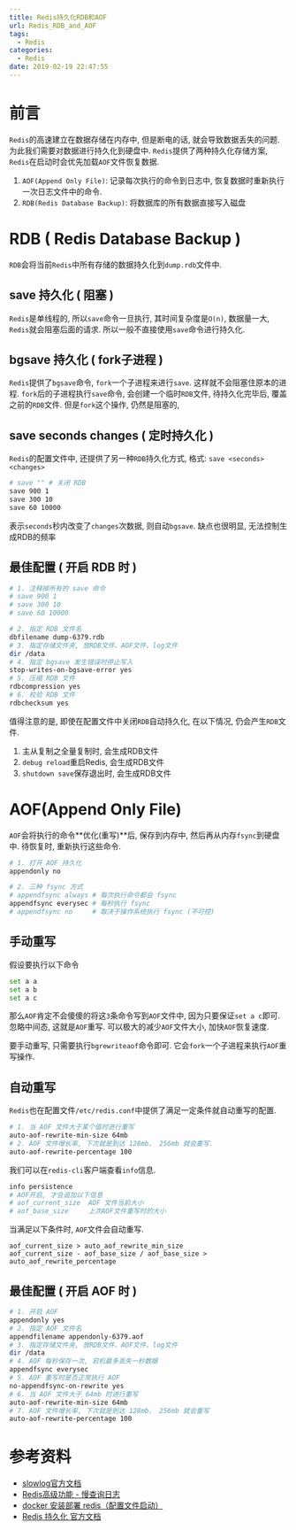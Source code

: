 ```yaml
---
title: Redis持久化RDB和AOF
url: Redis_RDB_and_AOF
tags:
  - Redis
categories:
  - Redis
date: 2019-02-19 22:47:55
---
```


# 前言
`Redis`的高速建立在数据存储在内存中, 但是断电的话, 就会导致数据丢失的问题.
为此我们需要对数据进行持久化到硬盘中.
`Redis`提供了两种持久化存储方案, `Redis`在启动时会优先加载`AOF`文件恢复数据.
1. `AOF(Append Only File)`: 记录每次执行的命令到日志中, 恢复数据时重新执行一次日志文件中的命令.
2. `RDB(Redis Database Backup)`: 将数据库的所有数据直接写入磁盘

<!-- more -->

# RDB ( Redis Database Backup )
`RDB`会将当前`Redis`中所有存储的数据持久化到`dump.rdb`文件中.

## save 持久化 ( 阻塞 )
`Redis`是单线程的, 所以`save`命令一旦执行, 其时间复杂度是`O(n)`, 数据量一大, `Redis`就会阻塞后面的请求.
所以一般不直接使用`save`命令进行持久化.

## bgsave 持久化 ( fork子进程 )
`Redis`提供了`bgsave`命令, `fork`一个子进程来进行`save`. 这样就不会阻塞住原本的进程.
`fork`后的子进程执行`save`命令, 会创建一个临时`RDB`文件, 待持久化完毕后, 覆盖之前的`RDB`文件.
但是`fork`这个操作, 仍然是阻塞的, 

## save seconds changes ( 定时持久化 )
`Redis`的配置文件中, 还提供了另一种`RDB`持久化方式, 格式: `save <seconds> <changes>`
```bash
# save "" # 关闭 RDB
save 900 1
save 300 10
save 60 10000
```
表示`seconds`秒内改变了`changes`次数据, 则自动`bgsave`.
缺点也很明显, 无法控制生成RDB的频率

## 最佳配置 ( 开启 RDB 时 )
```bash
# 1. 注释掉所有的 save 命令
# save 900 1
# save 300 10
# save 60 10000

# 2. 指定 RDB 文件名
dbfilename dump-6379.rdb
# 3. 指定存储文件夹, 放RDB文件、AOF文件、log文件
dir /data
# 4. 指定 bgsave 发生错误时停止写入
stop-writes-on-bgsave-error yes 
# 5. 压缩 RDB 文件
rdbcompression yes
# 6. 校验 RDB 文件
rdbchecksum yes
```
值得注意的是, 即使在配置文件中关闭`RDB`自动持久化, 在以下情况, 仍会产生`RDB`文件.
1. 主从复制之全量复制时, 会生成RDB文件
2. `debug reload`重启Redis, 会生成RDB文件
3. `shutdown save`保存退出时, 会生成RDB文件

# AOF(Append Only File)
`AOF`会将执行的命令**优化(重写)**后, 保存到内存中, 然后再从内存`fsync`到硬盘中.
待恢复时, 重新执行这些命令.

```bash
# 1. 打开 AOF 持久化
appendonly no

# 2. 三种 fsync 方式
# appendfsync always # 每次执行命令都会 fsync
appendfsync everysec # 每秒执行 fsync
# appendfsync no     # 取决于操作系统执行 fsync (不可控)
```

## 手动重写
假设要执行以下命令
```bash
set a a
set a b
set a c
```
那么`AOF`肯定不会傻傻的将这`3`条命令写到`AOF`文件中, 因为只要保证`set a c`即可.
忽略中间态, 这就是`AOF`重写.
可以极大的减少`AOF`文件大小, 加快`AOF`恢复速度.

要手动重写, 只需要执行`bgrewriteaof`命令即可.
它会`fork`一个子进程来执行`AOF`重写操作.

## 自动重写
`Redis`也在配置文件`/etc/redis.conf`中提供了满足一定条件就自动重写的配置.
```bash
# 1. 当 AOF 文件大于某个值时进行重写
auto-aof-rewrite-min-size 64mb
# 2. AOF 文件增长率, 下次就是到达 128mb、 256mb 就会重写.
auto-aof-rewrite-percentage 100 
```

我们可以在`redis-cli`客户端查看`info`信息.
```bash
info persistence
# AOF开启, 才会追加以下信息
# aof_current_size  AOF 文件当前大小
# aof_base_size     上次AOF文件重写时的大小
```

当满足以下条件时, `AOF`文件会自动重写.
```text
aof_current_size > auto_aof_rewrite_min_size
aof_current_size - aof_base_size / aof_base_size > auto_aof_rewrite_percentage
```

## 最佳配置 ( 开启 AOF 时 )
```bash
# 1. 开启 AOF
appendonly yes
# 2. 指定 AOF 文件名
appendfilename appendonly-6379.aof
# 3. 指定存储文件夹, 放RDB文件、AOF文件、log文件
dir /data
# 4. AOF 每秒保存一次, 宕机最多丢失一秒数据
appendfsync everysec
# 5. AOF 重写时是否正常执行 AOF
no-appendfsync-on-rewrite yes
# 6. 当 AOF 文件大于 64mb 时进行重写
auto-aof-rewrite-min-size 64mb
# 7. AOF 文件增长率, 下次就是到达 128mb、 256mb 就会重写
auto-aof-rewrite-percentage 100
```

# 参考资料
- [slowlog官方文档](https://redis.io/commands/slowlog)
- [Redis高级功能 - 慢查询日志](https://segmentfault.com/a/1190000009915519)
- [docker 安装部署 redis（配置文件启动）](https://segmentfault.com/a/1190000014091287)
- [Redis 持久化 官方文档](http://redis.cn/topics/persistence.html)